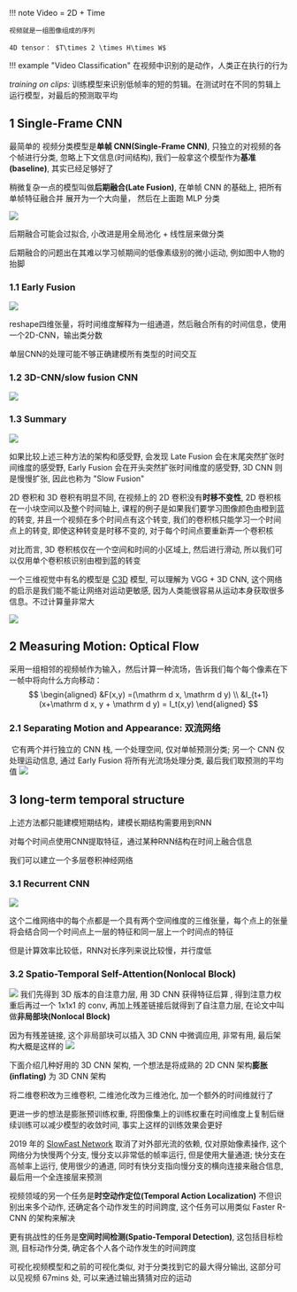 !!! note 
	Video = 2D + Time

	视频就是一组图像组成的序列

	4D tensor： $T\times 2 \times H\times W$

!!! example "Video Classification"
	在视频中识别的是动作，人类正在执行的行为

_training on clips:_ 训练模型来识别低帧率的短的剪辑。在测试时在不同的剪辑上运行模型，对最后的预测取平均

## 1 Single-Frame CNN

最简单的 视频分类模型是**单帧 CNN(Single-Frame CNN)**, 只独立的对视频的各个帧进行分类, 忽略上下文信息(时间结构), 我们一般拿这个模型作为**基准(baseline)**, 其实已经足够好了

稍微复杂一点的模型叫做**后期融合(Late Fusion)**, 在单帧 CNN 的基础上, 把所有单帧特征融合并 展开为一个大向量， 然后在上面跑 MLP 分类

![](assets/Pasted%20image%2020250818153138.png)

后期融合可能会过拟合, 小改进是用全局池化 + 线性层来做分类  

后期融合的问题出在其难以学习帧期间的低像素级别的微小运动, 例如图中人物的抬脚

### 1.1 Early Fusion

![](assets/Pasted%20image%2020250818154953.png)

reshape四维张量，将时间维度解释为一组通道，然后融合所有的时间信息，使用一个2D-CNN，输出类分数

单层CNN的处理可能不够正确建模所有类型的时间交互

### 1.2 3D-CNN/slow fusion CNN

![](assets/Pasted%20image%2020250818160405.png)


### 1.3 Summary

![](assets/Pasted%20image%2020250818160821.png)

如果比较上述三种方法的架构和感受野, 会发现 Late Fusion 会在末尾突然扩张时间维度的感受野, Early Fusion 会在开头突然扩张时间维度的感受野, 3D CNN 则是慢慢扩张, 因此也称为 "Slow Fusion"

2D 卷积和 3D 卷积有明显不同, 在视频上的 2D 卷积没有**时移不变性**, 2D 卷积核在一小块空间以及整个时间轴上, 课程的例子是如果我们要学习图像颜色由橙到蓝的转变, 并且一个视频在多个时间点有这个转变, 我们的卷积核只能学习一个时间点上的转变, 即使这种转变是时移不变的, 对于每个时间点要重新弄一个卷积核  

对比而言, 3D 卷积核仅在一个空间和时间的小区域上, 然后进行滑动, 所以我们可以仅用单个卷积核识别由橙到蓝的转变

一个三维视觉中有名的模型是 [C3D](https://arxiv.org/pdf/1412.0767) 模型, 可以理解为 VGG + 3D CNN, 这个网络的启示是我们能不能让网络对运动更敏感, 因为人类能很容易从运动本身获取很多信息。不过计算量非常大

![](assets/Pasted%20image%2020250818162314.png)
## 2 Measuring Motion: Optical Flow

采用一组相邻的视频帧作为输入，然后计算一种流场，告诉我们每个每个像素在下一帧中将向什么方向移动：
$$
\begin{aligned}
&F(x,y) =(\mathrm d x, \mathrm d y)
\\
&I_{t+1}(x+\mathrm d x, y + \mathrm d y) = I_t(x,y)
\end{aligned}
$$

### 2.1 Separating Motion and Appearance: 双流网络

 它有两个并行独立的 CNN 栈, 一个处理空间, 仅对单帧预测分类; 另一个 CNN 仅处理运动信息, 通过 Early Fusion 将所有光流场处理分类, 最后我们取预测的平均值
![](assets/Pasted%20image%2020250818164400.png)

## 3 long-term temporal structure

上述方法都只能建模短期结构，建模长期结构需要用到RNN

对每个时间点使用CNN提取特征，通过某种RNN结构在时间上融合信息

我们可以建立一个多层卷积神经网络


### 3.1 Recurrent CNN

![](assets/Pasted%20image%2020250818172653.png)

这个二维网络中的每个点都是一个具有两个空间维度的三维张量，每个点上的张量将会结合同一个时间点上一层的特征和同一层上一个时间点的特征

但是计算效率比较低，RNN对长序列来说比较慢，并行度低


### 3.2 Spatio-Temporal Self-Attention(Nonlocal Block)

![](assets/Pasted%20image%2020250818174515.png)
我们先得到 3D 版本的自注意力层, 用 3D CNN 获得特征后算 , 得到注意力权重后再过一个 1x1x1 的 conv, 再加上残差链接后就得到了自注意力层, 在论文中叫做**非局部块(Nonlocal Block)**  

因为有残差链接, 这个非局部块可以插入 3D CNN 中微调应用, 非常有用, 最后架构大概是这样的
![](assets/Pasted%20image%2020250818174538.png)

下面介绍几种好用的 3D CNN 架构, 一个想法是将成熟的 2D CNN 架构**膨胀(inflating)** 为 3D CNN 架构  

将二维卷积改为三维卷积, 二维池化改为三维池化, 加一个额外的时间维就行了  

更进一步的想法是膨胀预训练权重, 将图像集上的训练权重在时间维度上复制后继续训练可以减少模型的收敛时间, 事实上这样的训练效果会更好

2019 年的 [SlowFast Network](https://arxiv.org/pdf/1812.03982) 取消了对外部光流的依赖, 仅对原始像素操作, 这个网络分为快慢两个分支, 慢分支以非常低的帧率运行, 但是使用大量通道; 快分支在高帧率上运行, 使用很少的通道, 同时有快分支指向慢分支的横向连接来融合信息, 最后用一个全连接层来预测

视频领域的另一个任务是**时空动作定位(Temporal Action Localization)** 不但识别出来多个动作, 还确定各个动作发生的时间跨度, 这个任务可以用类似 Faster R-CNN 的架构来解决  

更有挑战性的任务是**空间时间检测(Spatio-Temporal Detection)**, 这包括目标检测, 目标动作分类, 确定各个人各个动作发生的时间跨度

可视化视频模型和之前的可视化类似, 对于分类找到它的最大得分输出, 这部分可以见视频 67mins 处, 可以来通过输出猜猜对应的运动